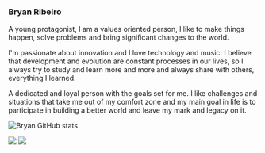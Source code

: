 ### Bryan Ribeiro 

A young protagonist, I am a values oriented person, I like to make things happen, solve problems and bring significant changes to the world.

I'm passionate about innovation and I love technology and music. I believe that development and evolution are constant processes in our lives, so I always try to study and learn more and more and always share with others, everything I learned.

A dedicated and loyal person with the goals set for me. I like challenges and situations that take me out of my comfort zone and my main goal in life is to participate in building a better world and leave my mark and legacy on it.


![Bryan GitHub stats](https://github-readme-stats.vercel.app/api?username=BryanRibeiro&show_icons=true&theme=radical)


 [<img src="https://img.shields.io/badge/linkedin-%230077B5.svg?&style=for-the-badge&logo=linkedin&logoColor=white" />](https://linkedin.com/in/bryanrribeiro/) [<img src = "https://img.shields.io/badge/instagram-%23E4405F.svg?&style=for-the-badge&logo=instagram&logoColor=white">](https://www.instagram.com/bryanrribeiro/)
